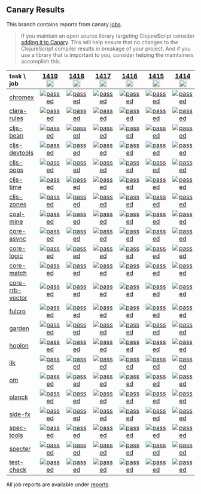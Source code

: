 ## Canary Results

This branch contains reports from canary [jobs](https://github.com/cljs-oss/canary/tree/jobs).

> If you maintain an open source library targeting ClojureScript consider [adding it to Canary](https://github.com/cljs-oss/canary/tree/master#how-to-participate). This will help ensure that no changes to the ClojureScript compiler results in breakage of your project. And if you use a library that is important to you, consider helping the maintainers accomplish this.

[//]: # (begin_overview_table)

| task \ job | <a href="reports/2020/05/27/job-001419-1.10.773-790bcbf5" title="job #1419&#xA;&#xA;job&#xA;&#xA;requested by BinaryAge Bot (@babot) on 2020-05-27T11:04:33Z">1419<br/><img width=20 height=20 src="https://avatars0.githubusercontent.com/u/1476765?v=4&s=60"></a> | <a href="reports/2020/05/26/job-001418-1.10.771-1084cca7" title="job #1418&#xA;&#xA;job&#xA;&#xA;requested by BinaryAge Bot (@babot) on 2020-05-26T11:04:29Z">1418<br/><img width=20 height=20 src="https://avatars0.githubusercontent.com/u/1476765?v=4&s=60"></a> | <a href="reports/2020/05/25/job-001417-1.10.771-1084cca7" title="job #1417&#xA;&#xA;job&#xA;&#xA;requested by BinaryAge Bot (@babot) on 2020-05-25T11:04:41Z">1417<br/><img width=20 height=20 src="https://avatars0.githubusercontent.com/u/1476765?v=4&s=60"></a> | <a href="reports/2020/05/24/job-001416-1.10.771-1084cca7" title="job #1416&#xA;&#xA;job&#xA;&#xA;requested by BinaryAge Bot (@babot) on 2020-05-24T11:04:20Z">1416<br/><img width=20 height=20 src="https://avatars0.githubusercontent.com/u/1476765?v=4&s=60"></a> | <a href="reports/2020/05/23/job-001415-1.10.771-1084cca7" title="job #1415&#xA;&#xA;job&#xA;&#xA;requested by BinaryAge Bot (@babot) on 2020-05-23T11:04:13Z">1415<br/><img width=20 height=20 src="https://avatars0.githubusercontent.com/u/1476765?v=4&s=60"></a> | <a href="reports/2020/05/22/job-001414-1.10.770-5b1bdbae" title="job #1414&#xA;&#xA;job&#xA;&#xA;requested by BinaryAge Bot (@babot) on 2020-05-22T11:02:27Z">1414<br/><img width=20 height=20 src="https://avatars0.githubusercontent.com/u/1476765?v=4&s=60"></a> | <a href="reports/2020/05/21/job-001413-1.10.770-5b1bdbae" title="job #1413&#xA;&#xA;job&#xA;&#xA;requested by BinaryAge Bot (@babot) on 2020-05-21T11:02:37Z">1413<br/><img width=20 height=20 src="https://avatars0.githubusercontent.com/u/1476765?v=4&s=60"></a> | <a href="reports/2020/05/20/job-001412-1.10.770-5b1bdbae" title="job #1412&#xA;&#xA;job&#xA;&#xA;requested by BinaryAge Bot (@babot) on 2020-05-20T11:02:36Z">1412<br/><img width=20 height=20 src="https://avatars0.githubusercontent.com/u/1476765?v=4&s=60"></a> | <a href="reports/2020/05/19/job-001411-1.10.769-0eaa19f4" title="job #1411&#xA;&#xA;job&#xA;&#xA;requested by BinaryAge Bot (@babot) on 2020-05-19T11:02:24Z">1411<br/><img width=20 height=20 src="https://avatars0.githubusercontent.com/u/1476765?v=4&s=60"></a> | <a href="reports/2020/05/18/job-001410-1.10.769-0eaa19f4" title="job #1410&#xA;&#xA;job&#xA;&#xA;requested by BinaryAge Bot (@babot) on 2020-05-18T11:02:28Z">1410<br/><img width=20 height=20 src="https://avatars0.githubusercontent.com/u/1476765?v=4&s=60"></a> |
| :--- | :---: | :---: | :---: | :---: | :---: | :---: | :---: | :---: | :---: | :---: |
| [chromex](https://github.com/binaryage/chromex) | <a href="reports/2020/05/27/job-001419-1.10.773-790bcbf5#-chromex"><img title="passed" src="http://box.binaryage.com/s-passed.svg"><a> | <a href="reports/2020/05/26/job-001418-1.10.771-1084cca7#-chromex"><img title="passed" src="http://box.binaryage.com/s-passed.svg"><a> | <a href="reports/2020/05/25/job-001417-1.10.771-1084cca7#-chromex"><img title="passed" src="http://box.binaryage.com/s-passed.svg"><a> | <a href="reports/2020/05/24/job-001416-1.10.771-1084cca7#-chromex"><img title="passed" src="http://box.binaryage.com/s-passed.svg"><a> | <a href="reports/2020/05/23/job-001415-1.10.771-1084cca7#-chromex"><img title="passed" src="http://box.binaryage.com/s-passed.svg"><a> | <a href="reports/2020/05/22/job-001414-1.10.770-5b1bdbae#-chromex"><img title="passed" src="http://box.binaryage.com/s-passed.svg"><a> | <a href="reports/2020/05/21/job-001413-1.10.770-5b1bdbae#-chromex"><img title="passed" src="http://box.binaryage.com/s-passed.svg"><a> | <a href="reports/2020/05/20/job-001412-1.10.770-5b1bdbae#-chromex"><img title="passed" src="http://box.binaryage.com/s-passed.svg"><a> | <a href="reports/2020/05/19/job-001411-1.10.769-0eaa19f4#-chromex"><img title="passed" src="http://box.binaryage.com/s-passed.svg"><a> | <a href="reports/2020/05/18/job-001410-1.10.769-0eaa19f4#-chromex"><img title="passed" src="http://box.binaryage.com/s-passed.svg"><a> |
| [clara-rules](https://github.com/cerner/clara-rules) | <a href="reports/2020/05/27/job-001419-1.10.773-790bcbf5#-clara-rules"><img title="passed" src="http://box.binaryage.com/s-passed.svg"><a> | <a href="reports/2020/05/26/job-001418-1.10.771-1084cca7#-clara-rules"><img title="passed" src="http://box.binaryage.com/s-passed.svg"><a> | <a href="reports/2020/05/25/job-001417-1.10.771-1084cca7#-clara-rules"><img title="passed" src="http://box.binaryage.com/s-passed.svg"><a> | <a href="reports/2020/05/24/job-001416-1.10.771-1084cca7#-clara-rules"><img title="passed" src="http://box.binaryage.com/s-passed.svg"><a> | <a href="reports/2020/05/23/job-001415-1.10.771-1084cca7#-clara-rules"><img title="passed" src="http://box.binaryage.com/s-passed.svg"><a> | <a href="reports/2020/05/22/job-001414-1.10.770-5b1bdbae#-clara-rules"><img title="passed" src="http://box.binaryage.com/s-passed.svg"><a> | <a href="reports/2020/05/21/job-001413-1.10.770-5b1bdbae#-clara-rules"><img title="passed" src="http://box.binaryage.com/s-passed.svg"><a> | <a href="reports/2020/05/20/job-001412-1.10.770-5b1bdbae#-clara-rules"><img title="passed" src="http://box.binaryage.com/s-passed.svg"><a> | <a href="reports/2020/05/19/job-001411-1.10.769-0eaa19f4#-clara-rules"><img title="passed" src="http://box.binaryage.com/s-passed.svg"><a> | <a href="reports/2020/05/18/job-001410-1.10.769-0eaa19f4#-clara-rules"><img title="passed" src="http://box.binaryage.com/s-passed.svg"><a> |
| [cljs-bean](https://github.com/mfikes/cljs-bean) | <a href="reports/2020/05/27/job-001419-1.10.773-790bcbf5#-cljs-bean"><img title="passed" src="http://box.binaryage.com/s-passed.svg"><a> | <a href="reports/2020/05/26/job-001418-1.10.771-1084cca7#-cljs-bean"><img title="passed" src="http://box.binaryage.com/s-passed.svg"><a> | <a href="reports/2020/05/25/job-001417-1.10.771-1084cca7#-cljs-bean"><img title="passed" src="http://box.binaryage.com/s-passed.svg"><a> | <a href="reports/2020/05/24/job-001416-1.10.771-1084cca7#-cljs-bean"><img title="passed" src="http://box.binaryage.com/s-passed.svg"><a> | <a href="reports/2020/05/23/job-001415-1.10.771-1084cca7#-cljs-bean"><img title="passed" src="http://box.binaryage.com/s-passed.svg"><a> | <a href="reports/2020/05/22/job-001414-1.10.770-5b1bdbae#-cljs-bean"><img title="passed" src="http://box.binaryage.com/s-passed.svg"><a> | <a href="reports/2020/05/21/job-001413-1.10.770-5b1bdbae#-cljs-bean"><img title="passed" src="http://box.binaryage.com/s-passed.svg"><a> | <a href="reports/2020/05/20/job-001412-1.10.770-5b1bdbae#-cljs-bean"><img title="passed" src="http://box.binaryage.com/s-passed.svg"><a> | <a href="reports/2020/05/19/job-001411-1.10.769-0eaa19f4#-cljs-bean"><img title="passed" src="http://box.binaryage.com/s-passed.svg"><a> | <a href="reports/2020/05/18/job-001410-1.10.769-0eaa19f4#-cljs-bean"><img title="passed" src="http://box.binaryage.com/s-passed.svg"><a> |
| [cljs-devtools](https://github.com/binaryage/cljs-devtools) | <a href="reports/2020/05/27/job-001419-1.10.773-790bcbf5#-cljs-devtools"><img title="passed" src="http://box.binaryage.com/s-passed.svg"><a> | <a href="reports/2020/05/26/job-001418-1.10.771-1084cca7#-cljs-devtools"><img title="passed" src="http://box.binaryage.com/s-passed.svg"><a> | <a href="reports/2020/05/25/job-001417-1.10.771-1084cca7#-cljs-devtools"><img title="passed" src="http://box.binaryage.com/s-passed.svg"><a> | <a href="reports/2020/05/24/job-001416-1.10.771-1084cca7#-cljs-devtools"><img title="passed" src="http://box.binaryage.com/s-passed.svg"><a> | <a href="reports/2020/05/23/job-001415-1.10.771-1084cca7#-cljs-devtools"><img title="passed" src="http://box.binaryage.com/s-passed.svg"><a> | <a href="reports/2020/05/22/job-001414-1.10.770-5b1bdbae#-cljs-devtools"><img title="passed" src="http://box.binaryage.com/s-passed.svg"><a> | <a href="reports/2020/05/21/job-001413-1.10.770-5b1bdbae#-cljs-devtools"><img title="passed" src="http://box.binaryage.com/s-passed.svg"><a> | <a href="reports/2020/05/20/job-001412-1.10.770-5b1bdbae#-cljs-devtools"><img title="passed" src="http://box.binaryage.com/s-passed.svg"><a> | <a href="reports/2020/05/19/job-001411-1.10.769-0eaa19f4#-cljs-devtools"><img title="passed" src="http://box.binaryage.com/s-passed.svg"><a> | <a href="reports/2020/05/18/job-001410-1.10.769-0eaa19f4#-cljs-devtools"><img title="passed" src="http://box.binaryage.com/s-passed.svg"><a> |
| [cljs-oops](https://github.com/binaryage/cljs-oops) | <a href="reports/2020/05/27/job-001419-1.10.773-790bcbf5#-cljs-oops"><img title="passed" src="http://box.binaryage.com/s-passed.svg"><a> | <a href="reports/2020/05/26/job-001418-1.10.771-1084cca7#-cljs-oops"><img title="passed" src="http://box.binaryage.com/s-passed.svg"><a> | <a href="reports/2020/05/25/job-001417-1.10.771-1084cca7#-cljs-oops"><img title="passed" src="http://box.binaryage.com/s-passed.svg"><a> | <a href="reports/2020/05/24/job-001416-1.10.771-1084cca7#-cljs-oops"><img title="passed" src="http://box.binaryage.com/s-passed.svg"><a> | <a href="reports/2020/05/23/job-001415-1.10.771-1084cca7#-cljs-oops"><img title="passed" src="http://box.binaryage.com/s-passed.svg"><a> | <a href="reports/2020/05/22/job-001414-1.10.770-5b1bdbae#-cljs-oops"><img title="passed" src="http://box.binaryage.com/s-passed.svg"><a> | <a href="reports/2020/05/21/job-001413-1.10.770-5b1bdbae#-cljs-oops"><img title="passed" src="http://box.binaryage.com/s-passed.svg"><a> | <a href="reports/2020/05/20/job-001412-1.10.770-5b1bdbae#-cljs-oops"><img title="passed" src="http://box.binaryage.com/s-passed.svg"><a> | <a href="reports/2020/05/19/job-001411-1.10.769-0eaa19f4#-cljs-oops"><img title="passed" src="http://box.binaryage.com/s-passed.svg"><a> | <a href="reports/2020/05/18/job-001410-1.10.769-0eaa19f4#-cljs-oops"><img title="passed" src="http://box.binaryage.com/s-passed.svg"><a> |
| [cljs-time](https://github.com/andrewmcveigh/cljs-time) | <a href="reports/2020/05/27/job-001419-1.10.773-790bcbf5#-cljs-time"><img title="passed" src="http://box.binaryage.com/s-passed.svg"><a> | <a href="reports/2020/05/26/job-001418-1.10.771-1084cca7#-cljs-time"><img title="passed" src="http://box.binaryage.com/s-passed.svg"><a> | <a href="reports/2020/05/25/job-001417-1.10.771-1084cca7#-cljs-time"><img title="passed" src="http://box.binaryage.com/s-passed.svg"><a> | <a href="reports/2020/05/24/job-001416-1.10.771-1084cca7#-cljs-time"><img title="passed" src="http://box.binaryage.com/s-passed.svg"><a> | <a href="reports/2020/05/23/job-001415-1.10.771-1084cca7#-cljs-time"><img title="passed" src="http://box.binaryage.com/s-passed.svg"><a> | <a href="reports/2020/05/22/job-001414-1.10.770-5b1bdbae#-cljs-time"><img title="passed" src="http://box.binaryage.com/s-passed.svg"><a> | <a href="reports/2020/05/21/job-001413-1.10.770-5b1bdbae#-cljs-time"><img title="passed" src="http://box.binaryage.com/s-passed.svg"><a> | <a href="reports/2020/05/20/job-001412-1.10.770-5b1bdbae#-cljs-time"><img title="passed" src="http://box.binaryage.com/s-passed.svg"><a> | <a href="reports/2020/05/19/job-001411-1.10.769-0eaa19f4#-cljs-time"><img title="passed" src="http://box.binaryage.com/s-passed.svg"><a> | <a href="reports/2020/05/18/job-001410-1.10.769-0eaa19f4#-cljs-time"><img title="passed" src="http://box.binaryage.com/s-passed.svg"><a> |
| [cljs-zones](https://github.com/binaryage/cljs-zones) | <a href="reports/2020/05/27/job-001419-1.10.773-790bcbf5#-cljs-zones"><img title="passed" src="http://box.binaryage.com/s-passed.svg"><a> | <a href="reports/2020/05/26/job-001418-1.10.771-1084cca7#-cljs-zones"><img title="passed" src="http://box.binaryage.com/s-passed.svg"><a> | <a href="reports/2020/05/25/job-001417-1.10.771-1084cca7#-cljs-zones"><img title="passed" src="http://box.binaryage.com/s-passed.svg"><a> | <a href="reports/2020/05/24/job-001416-1.10.771-1084cca7#-cljs-zones"><img title="passed" src="http://box.binaryage.com/s-passed.svg"><a> | <a href="reports/2020/05/23/job-001415-1.10.771-1084cca7#-cljs-zones"><img title="passed" src="http://box.binaryage.com/s-passed.svg"><a> | <a href="reports/2020/05/22/job-001414-1.10.770-5b1bdbae#-cljs-zones"><img title="passed" src="http://box.binaryage.com/s-passed.svg"><a> | <a href="reports/2020/05/21/job-001413-1.10.770-5b1bdbae#-cljs-zones"><img title="passed" src="http://box.binaryage.com/s-passed.svg"><a> | <a href="reports/2020/05/20/job-001412-1.10.770-5b1bdbae#-cljs-zones"><img title="passed" src="http://box.binaryage.com/s-passed.svg"><a> | <a href="reports/2020/05/19/job-001411-1.10.769-0eaa19f4#-cljs-zones"><img title="passed" src="http://box.binaryage.com/s-passed.svg"><a> | <a href="reports/2020/05/18/job-001410-1.10.769-0eaa19f4#-cljs-zones"><img title="passed" src="http://box.binaryage.com/s-passed.svg"><a> |
| [coal-mine](https://github.com/mfikes/coal-mine) | <a href="reports/2020/05/27/job-001419-1.10.773-790bcbf5#-coal-mine"><img title="passed" src="http://box.binaryage.com/s-passed.svg"><a> | <a href="reports/2020/05/26/job-001418-1.10.771-1084cca7#-coal-mine"><img title="passed" src="http://box.binaryage.com/s-passed.svg"><a> | <a href="reports/2020/05/25/job-001417-1.10.771-1084cca7#-coal-mine"><img title="passed" src="http://box.binaryage.com/s-passed.svg"><a> | <a href="reports/2020/05/24/job-001416-1.10.771-1084cca7#-coal-mine"><img title="passed" src="http://box.binaryage.com/s-passed.svg"><a> | <a href="reports/2020/05/23/job-001415-1.10.771-1084cca7#-coal-mine"><img title="passed" src="http://box.binaryage.com/s-passed.svg"><a> | <a href="reports/2020/05/22/job-001414-1.10.770-5b1bdbae#-coal-mine"><img title="passed" src="http://box.binaryage.com/s-passed.svg"><a> | <a href="reports/2020/05/21/job-001413-1.10.770-5b1bdbae#-coal-mine"><img title="passed" src="http://box.binaryage.com/s-passed.svg"><a> | <a href="reports/2020/05/20/job-001412-1.10.770-5b1bdbae#-coal-mine"><img title="passed" src="http://box.binaryage.com/s-passed.svg"><a> | <a href="reports/2020/05/19/job-001411-1.10.769-0eaa19f4#-coal-mine"><img title="passed" src="http://box.binaryage.com/s-passed.svg"><a> | <a href="reports/2020/05/18/job-001410-1.10.769-0eaa19f4#-coal-mine"><img title="passed" src="http://box.binaryage.com/s-passed.svg"><a> |
| [core-async](https://github.com/clojure/core.async) | <a href="reports/2020/05/27/job-001419-1.10.773-790bcbf5#-core-async"><img title="passed" src="http://box.binaryage.com/s-passed.svg"><a> | <a href="reports/2020/05/26/job-001418-1.10.771-1084cca7#-core-async"><img title="passed" src="http://box.binaryage.com/s-passed.svg"><a> | <a href="reports/2020/05/25/job-001417-1.10.771-1084cca7#-core-async"><img title="passed" src="http://box.binaryage.com/s-passed.svg"><a> | <a href="reports/2020/05/24/job-001416-1.10.771-1084cca7#-core-async"><img title="passed" src="http://box.binaryage.com/s-passed.svg"><a> | <a href="reports/2020/05/23/job-001415-1.10.771-1084cca7#-core-async"><img title="passed" src="http://box.binaryage.com/s-passed.svg"><a> | <a href="reports/2020/05/22/job-001414-1.10.770-5b1bdbae#-core-async"><img title="passed" src="http://box.binaryage.com/s-passed.svg"><a> | <a href="reports/2020/05/21/job-001413-1.10.770-5b1bdbae#-core-async"><img title="passed" src="http://box.binaryage.com/s-passed.svg"><a> | <a href="reports/2020/05/20/job-001412-1.10.770-5b1bdbae#-core-async"><img title="passed" src="http://box.binaryage.com/s-passed.svg"><a> | <a href="reports/2020/05/19/job-001411-1.10.769-0eaa19f4#-core-async"><img title="passed" src="http://box.binaryage.com/s-passed.svg"><a> | <a href="reports/2020/05/18/job-001410-1.10.769-0eaa19f4#-core-async"><img title="passed" src="http://box.binaryage.com/s-passed.svg"><a> |
| [core-logic](https://github.com/clojure/core.logic) | <a href="reports/2020/05/27/job-001419-1.10.773-790bcbf5#-core-logic"><img title="passed" src="http://box.binaryage.com/s-passed.svg"><a> | <a href="reports/2020/05/26/job-001418-1.10.771-1084cca7#-core-logic"><img title="passed" src="http://box.binaryage.com/s-passed.svg"><a> | <a href="reports/2020/05/25/job-001417-1.10.771-1084cca7#-core-logic"><img title="passed" src="http://box.binaryage.com/s-passed.svg"><a> | <a href="reports/2020/05/24/job-001416-1.10.771-1084cca7#-core-logic"><img title="passed" src="http://box.binaryage.com/s-passed.svg"><a> | <a href="reports/2020/05/23/job-001415-1.10.771-1084cca7#-core-logic"><img title="passed" src="http://box.binaryage.com/s-passed.svg"><a> | <a href="reports/2020/05/22/job-001414-1.10.770-5b1bdbae#-core-logic"><img title="passed" src="http://box.binaryage.com/s-passed.svg"><a> | <a href="reports/2020/05/21/job-001413-1.10.770-5b1bdbae#-core-logic"><img title="passed" src="http://box.binaryage.com/s-passed.svg"><a> | <a href="reports/2020/05/20/job-001412-1.10.770-5b1bdbae#-core-logic"><img title="passed" src="http://box.binaryage.com/s-passed.svg"><a> | <a href="reports/2020/05/19/job-001411-1.10.769-0eaa19f4#-core-logic"><img title="passed" src="http://box.binaryage.com/s-passed.svg"><a> | <a href="reports/2020/05/18/job-001410-1.10.769-0eaa19f4#-core-logic"><img title="passed" src="http://box.binaryage.com/s-passed.svg"><a> |
| [core-match](https://github.com/clojure/core.match) | <a href="reports/2020/05/27/job-001419-1.10.773-790bcbf5#-core-match"><img title="passed" src="http://box.binaryage.com/s-passed.svg"><a> | <a href="reports/2020/05/26/job-001418-1.10.771-1084cca7#-core-match"><img title="passed" src="http://box.binaryage.com/s-passed.svg"><a> | <a href="reports/2020/05/25/job-001417-1.10.771-1084cca7#-core-match"><img title="passed" src="http://box.binaryage.com/s-passed.svg"><a> | <a href="reports/2020/05/24/job-001416-1.10.771-1084cca7#-core-match"><img title="passed" src="http://box.binaryage.com/s-passed.svg"><a> | <a href="reports/2020/05/23/job-001415-1.10.771-1084cca7#-core-match"><img title="passed" src="http://box.binaryage.com/s-passed.svg"><a> | <a href="reports/2020/05/22/job-001414-1.10.770-5b1bdbae#-core-match"><img title="passed" src="http://box.binaryage.com/s-passed.svg"><a> | <a href="reports/2020/05/21/job-001413-1.10.770-5b1bdbae#-core-match"><img title="passed" src="http://box.binaryage.com/s-passed.svg"><a> | <a href="reports/2020/05/20/job-001412-1.10.770-5b1bdbae#-core-match"><img title="passed" src="http://box.binaryage.com/s-passed.svg"><a> | <a href="reports/2020/05/19/job-001411-1.10.769-0eaa19f4#-core-match"><img title="passed" src="http://box.binaryage.com/s-passed.svg"><a> | <a href="reports/2020/05/18/job-001410-1.10.769-0eaa19f4#-core-match"><img title="passed" src="http://box.binaryage.com/s-passed.svg"><a> |
| [core-rrb-vector](https://github.com/clojure/core.rrb-vector) | <a href="reports/2020/05/27/job-001419-1.10.773-790bcbf5#-core-rrb-vector"><img title="passed" src="http://box.binaryage.com/s-passed.svg"><a> | <a href="reports/2020/05/26/job-001418-1.10.771-1084cca7#-core-rrb-vector"><img title="passed" src="http://box.binaryage.com/s-passed.svg"><a> | <a href="reports/2020/05/25/job-001417-1.10.771-1084cca7#-core-rrb-vector"><img title="passed" src="http://box.binaryage.com/s-passed.svg"><a> | <a href="reports/2020/05/24/job-001416-1.10.771-1084cca7#-core-rrb-vector"><img title="passed" src="http://box.binaryage.com/s-passed.svg"><a> | <a href="reports/2020/05/23/job-001415-1.10.771-1084cca7#-core-rrb-vector"><img title="passed" src="http://box.binaryage.com/s-passed.svg"><a> | <a href="reports/2020/05/22/job-001414-1.10.770-5b1bdbae#-core-rrb-vector"><img title="passed" src="http://box.binaryage.com/s-passed.svg"><a> | <a href="reports/2020/05/21/job-001413-1.10.770-5b1bdbae#-core-rrb-vector"><img title="passed" src="http://box.binaryage.com/s-passed.svg"><a> | <a href="reports/2020/05/20/job-001412-1.10.770-5b1bdbae#-core-rrb-vector"><img title="passed" src="http://box.binaryage.com/s-passed.svg"><a> | <a href="reports/2020/05/19/job-001411-1.10.769-0eaa19f4#-core-rrb-vector"><img title="passed" src="http://box.binaryage.com/s-passed.svg"><a> | <a href="reports/2020/05/18/job-001410-1.10.769-0eaa19f4#-core-rrb-vector"><img title="passed" src="http://box.binaryage.com/s-passed.svg"><a> |
| [fulcro](https://github.com/fulcrologic/fulcro) | <a href="reports/2020/05/27/job-001419-1.10.773-790bcbf5#-fulcro"><img title="passed" src="http://box.binaryage.com/s-passed.svg"><a> | <a href="reports/2020/05/26/job-001418-1.10.771-1084cca7#-fulcro"><img title="passed" src="http://box.binaryage.com/s-passed.svg"><a> | <a href="reports/2020/05/25/job-001417-1.10.771-1084cca7#-fulcro"><img title="passed" src="http://box.binaryage.com/s-passed.svg"><a> | <a href="reports/2020/05/24/job-001416-1.10.771-1084cca7#-fulcro"><img title="passed" src="http://box.binaryage.com/s-passed.svg"><a> | <a href="reports/2020/05/23/job-001415-1.10.771-1084cca7#-fulcro"><img title="passed" src="http://box.binaryage.com/s-passed.svg"><a> | <a href="reports/2020/05/22/job-001414-1.10.770-5b1bdbae#-fulcro"><img title="passed" src="http://box.binaryage.com/s-passed.svg"><a> | <a href="reports/2020/05/21/job-001413-1.10.770-5b1bdbae#-fulcro"><img title="passed" src="http://box.binaryage.com/s-passed.svg"><a> | <a href="reports/2020/05/20/job-001412-1.10.770-5b1bdbae#-fulcro"><img title="passed" src="http://box.binaryage.com/s-passed.svg"><a> | <a href="reports/2020/05/19/job-001411-1.10.769-0eaa19f4#-fulcro"><img title="passed" src="http://box.binaryage.com/s-passed.svg"><a> | <a href="reports/2020/05/18/job-001410-1.10.769-0eaa19f4#-fulcro"><img title="passed" src="http://box.binaryage.com/s-passed.svg"><a> |
| [garden](https://github.com/noprompt/garden) | <a href="reports/2020/05/27/job-001419-1.10.773-790bcbf5#-garden"><img title="passed" src="http://box.binaryage.com/s-passed.svg"><a> | <a href="reports/2020/05/26/job-001418-1.10.771-1084cca7#-garden"><img title="passed" src="http://box.binaryage.com/s-passed.svg"><a> | <a href="reports/2020/05/25/job-001417-1.10.771-1084cca7#-garden"><img title="passed" src="http://box.binaryage.com/s-passed.svg"><a> | <a href="reports/2020/05/24/job-001416-1.10.771-1084cca7#-garden"><img title="passed" src="http://box.binaryage.com/s-passed.svg"><a> | <a href="reports/2020/05/23/job-001415-1.10.771-1084cca7#-garden"><img title="passed" src="http://box.binaryage.com/s-passed.svg"><a> | <a href="reports/2020/05/22/job-001414-1.10.770-5b1bdbae#-garden"><img title="passed" src="http://box.binaryage.com/s-passed.svg"><a> | <a href="reports/2020/05/21/job-001413-1.10.770-5b1bdbae#-garden"><img title="passed" src="http://box.binaryage.com/s-passed.svg"><a> | <a href="reports/2020/05/20/job-001412-1.10.770-5b1bdbae#-garden"><img title="passed" src="http://box.binaryage.com/s-passed.svg"><a> | <a href="reports/2020/05/19/job-001411-1.10.769-0eaa19f4#-garden"><img title="passed" src="http://box.binaryage.com/s-passed.svg"><a> | <a href="reports/2020/05/18/job-001410-1.10.769-0eaa19f4#-garden"><img title="passed" src="http://box.binaryage.com/s-passed.svg"><a> |
| [hoplon](https://github.com/hoplon/hoplon) | <a href="reports/2020/05/27/job-001419-1.10.773-790bcbf5#-hoplon"><img title="passed" src="http://box.binaryage.com/s-passed.svg"><a> | <a href="reports/2020/05/26/job-001418-1.10.771-1084cca7#-hoplon"><img title="passed" src="http://box.binaryage.com/s-passed.svg"><a> | <a href="reports/2020/05/25/job-001417-1.10.771-1084cca7#-hoplon"><img title="passed" src="http://box.binaryage.com/s-passed.svg"><a> | <a href="reports/2020/05/24/job-001416-1.10.771-1084cca7#-hoplon"><img title="passed" src="http://box.binaryage.com/s-passed.svg"><a> | <a href="reports/2020/05/23/job-001415-1.10.771-1084cca7#-hoplon"><img title="passed" src="http://box.binaryage.com/s-passed.svg"><a> | <a href="reports/2020/05/22/job-001414-1.10.770-5b1bdbae#-hoplon"><img title="passed" src="http://box.binaryage.com/s-passed.svg"><a> | <a href="reports/2020/05/21/job-001413-1.10.770-5b1bdbae#-hoplon"><img title="passed" src="http://box.binaryage.com/s-passed.svg"><a> | <a href="reports/2020/05/20/job-001412-1.10.770-5b1bdbae#-hoplon"><img title="passed" src="http://box.binaryage.com/s-passed.svg"><a> | <a href="reports/2020/05/19/job-001411-1.10.769-0eaa19f4#-hoplon"><img title="passed" src="http://box.binaryage.com/s-passed.svg"><a> | <a href="reports/2020/05/18/job-001410-1.10.769-0eaa19f4#-hoplon"><img title="passed" src="http://box.binaryage.com/s-passed.svg"><a> |
| [ilk](https://github.com/mfikes/ilk) | <a href="reports/2020/05/27/job-001419-1.10.773-790bcbf5#-ilk"><img title="passed" src="http://box.binaryage.com/s-passed.svg"><a> | <a href="reports/2020/05/26/job-001418-1.10.771-1084cca7#-ilk"><img title="passed" src="http://box.binaryage.com/s-passed.svg"><a> | <a href="reports/2020/05/25/job-001417-1.10.771-1084cca7#-ilk"><img title="passed" src="http://box.binaryage.com/s-passed.svg"><a> | <a href="reports/2020/05/24/job-001416-1.10.771-1084cca7#-ilk"><img title="passed" src="http://box.binaryage.com/s-passed.svg"><a> | <a href="reports/2020/05/23/job-001415-1.10.771-1084cca7#-ilk"><img title="passed" src="http://box.binaryage.com/s-passed.svg"><a> | <a href="reports/2020/05/22/job-001414-1.10.770-5b1bdbae#-ilk"><img title="passed" src="http://box.binaryage.com/s-passed.svg"><a> | <a href="reports/2020/05/21/job-001413-1.10.770-5b1bdbae#-ilk"><img title="passed" src="http://box.binaryage.com/s-passed.svg"><a> | <a href="reports/2020/05/20/job-001412-1.10.770-5b1bdbae#-ilk"><img title="passed" src="http://box.binaryage.com/s-passed.svg"><a> | <a href="reports/2020/05/19/job-001411-1.10.769-0eaa19f4#-ilk"><img title="passed" src="http://box.binaryage.com/s-passed.svg"><a> | <a href="reports/2020/05/18/job-001410-1.10.769-0eaa19f4#-ilk"><img title="passed" src="http://box.binaryage.com/s-passed.svg"><a> |
| [om](https://github.com/omcljs/om) | <a href="reports/2020/05/27/job-001419-1.10.773-790bcbf5#-om"><img title="passed" src="http://box.binaryage.com/s-passed.svg"><a> | <a href="reports/2020/05/26/job-001418-1.10.771-1084cca7#-om"><img title="passed" src="http://box.binaryage.com/s-passed.svg"><a> | <a href="reports/2020/05/25/job-001417-1.10.771-1084cca7#-om"><img title="passed" src="http://box.binaryage.com/s-passed.svg"><a> | <a href="reports/2020/05/24/job-001416-1.10.771-1084cca7#-om"><img title="passed" src="http://box.binaryage.com/s-passed.svg"><a> | <a href="reports/2020/05/23/job-001415-1.10.771-1084cca7#-om"><img title="passed" src="http://box.binaryage.com/s-passed.svg"><a> | <a href="reports/2020/05/22/job-001414-1.10.770-5b1bdbae#-om"><img title="passed" src="http://box.binaryage.com/s-passed.svg"><a> | <a href="reports/2020/05/21/job-001413-1.10.770-5b1bdbae#-om"><img title="passed" src="http://box.binaryage.com/s-passed.svg"><a> | <a href="reports/2020/05/20/job-001412-1.10.770-5b1bdbae#-om"><img title="passed" src="http://box.binaryage.com/s-passed.svg"><a> | <a href="reports/2020/05/19/job-001411-1.10.769-0eaa19f4#-om"><img title="passed" src="http://box.binaryage.com/s-passed.svg"><a> | <a href="reports/2020/05/18/job-001410-1.10.769-0eaa19f4#-om"><img title="passed" src="http://box.binaryage.com/s-passed.svg"><a> |
| [planck](https://github.com/planck-repl/planck) | <a href="reports/2020/05/27/job-001419-1.10.773-790bcbf5#-planck"><img title="passed" src="http://box.binaryage.com/s-passed.svg"><a> | <a href="reports/2020/05/26/job-001418-1.10.771-1084cca7#-planck"><img title="passed" src="http://box.binaryage.com/s-passed.svg"><a> | <a href="reports/2020/05/25/job-001417-1.10.771-1084cca7#-planck"><img title="passed" src="http://box.binaryage.com/s-passed.svg"><a> | <a href="reports/2020/05/24/job-001416-1.10.771-1084cca7#-planck"><img title="passed" src="http://box.binaryage.com/s-passed.svg"><a> | <a href="reports/2020/05/23/job-001415-1.10.771-1084cca7#-planck"><img title="passed" src="http://box.binaryage.com/s-passed.svg"><a> | <a href="reports/2020/05/22/job-001414-1.10.770-5b1bdbae#-planck"><img title="passed" src="http://box.binaryage.com/s-passed.svg"><a> | <a href="reports/2020/05/21/job-001413-1.10.770-5b1bdbae#-planck"><img title="passed" src="http://box.binaryage.com/s-passed.svg"><a> | <a href="reports/2020/05/20/job-001412-1.10.770-5b1bdbae#-planck"><img title="passed" src="http://box.binaryage.com/s-passed.svg"><a> | <a href="reports/2020/05/19/job-001411-1.10.769-0eaa19f4#-planck"><img title="passed" src="http://box.binaryage.com/s-passed.svg"><a> | <a href="reports/2020/05/18/job-001410-1.10.769-0eaa19f4#-planck"><img title="passed" src="http://box.binaryage.com/s-passed.svg"><a> |
| [side-fx](https://github.com/cljsrn/side-fx) | <a href="reports/2020/05/27/job-001419-1.10.773-790bcbf5#-side-fx"><img title="passed" src="http://box.binaryage.com/s-passed.svg"><a> | <a href="reports/2020/05/26/job-001418-1.10.771-1084cca7#-side-fx"><img title="passed" src="http://box.binaryage.com/s-passed.svg"><a> | <a href="reports/2020/05/25/job-001417-1.10.771-1084cca7#-side-fx"><img title="passed" src="http://box.binaryage.com/s-passed.svg"><a> | <a href="reports/2020/05/24/job-001416-1.10.771-1084cca7#-side-fx"><img title="passed" src="http://box.binaryage.com/s-passed.svg"><a> | <a href="reports/2020/05/23/job-001415-1.10.771-1084cca7#-side-fx"><img title="passed" src="http://box.binaryage.com/s-passed.svg"><a> | <a href="reports/2020/05/22/job-001414-1.10.770-5b1bdbae#-side-fx"><img title="passed" src="http://box.binaryage.com/s-passed.svg"><a> | <a href="reports/2020/05/21/job-001413-1.10.770-5b1bdbae#-side-fx"><img title="passed" src="http://box.binaryage.com/s-passed.svg"><a> | <a href="reports/2020/05/20/job-001412-1.10.770-5b1bdbae#-side-fx"><img title="passed" src="http://box.binaryage.com/s-passed.svg"><a> | <a href="reports/2020/05/19/job-001411-1.10.769-0eaa19f4#-side-fx"><img title="passed" src="http://box.binaryage.com/s-passed.svg"><a> | <a href="reports/2020/05/18/job-001410-1.10.769-0eaa19f4#-side-fx"><img title="passed" src="http://box.binaryage.com/s-passed.svg"><a> |
| [spec-tools](https://github.com/metosin/spec-tools) | <a href="reports/2020/05/27/job-001419-1.10.773-790bcbf5#-spec-tools"><img title="passed" src="http://box.binaryage.com/s-passed.svg"><a> | <a href="reports/2020/05/26/job-001418-1.10.771-1084cca7#-spec-tools"><img title="passed" src="http://box.binaryage.com/s-passed.svg"><a> | <a href="reports/2020/05/25/job-001417-1.10.771-1084cca7#-spec-tools"><img title="passed" src="http://box.binaryage.com/s-passed.svg"><a> | <a href="reports/2020/05/24/job-001416-1.10.771-1084cca7#-spec-tools"><img title="passed" src="http://box.binaryage.com/s-passed.svg"><a> | <a href="reports/2020/05/23/job-001415-1.10.771-1084cca7#-spec-tools"><img title="passed" src="http://box.binaryage.com/s-passed.svg"><a> | <a href="reports/2020/05/22/job-001414-1.10.770-5b1bdbae#-spec-tools"><img title="passed" src="http://box.binaryage.com/s-passed.svg"><a> | <a href="reports/2020/05/21/job-001413-1.10.770-5b1bdbae#-spec-tools"><img title="passed" src="http://box.binaryage.com/s-passed.svg"><a> | <a href="reports/2020/05/20/job-001412-1.10.770-5b1bdbae#-spec-tools"><img title="passed" src="http://box.binaryage.com/s-passed.svg"><a> | <a href="reports/2020/05/19/job-001411-1.10.769-0eaa19f4#-spec-tools"><img title="passed" src="http://box.binaryage.com/s-passed.svg"><a> | <a href="reports/2020/05/18/job-001410-1.10.769-0eaa19f4#-spec-tools"><img title="passed" src="http://box.binaryage.com/s-passed.svg"><a> |
| [specter](https://github.com/nathanmarz/specter) | <a href="reports/2020/05/27/job-001419-1.10.773-790bcbf5#-specter"><img title="passed" src="http://box.binaryage.com/s-passed.svg"><a> | <a href="reports/2020/05/26/job-001418-1.10.771-1084cca7#-specter"><img title="passed" src="http://box.binaryage.com/s-passed.svg"><a> | <a href="reports/2020/05/25/job-001417-1.10.771-1084cca7#-specter"><img title="passed" src="http://box.binaryage.com/s-passed.svg"><a> | <a href="reports/2020/05/24/job-001416-1.10.771-1084cca7#-specter"><img title="passed" src="http://box.binaryage.com/s-passed.svg"><a> | <a href="reports/2020/05/23/job-001415-1.10.771-1084cca7#-specter"><img title="passed" src="http://box.binaryage.com/s-passed.svg"><a> | <a href="reports/2020/05/22/job-001414-1.10.770-5b1bdbae#-specter"><img title="passed" src="http://box.binaryage.com/s-passed.svg"><a> | <a href="reports/2020/05/21/job-001413-1.10.770-5b1bdbae#-specter"><img title="passed" src="http://box.binaryage.com/s-passed.svg"><a> | <a href="reports/2020/05/20/job-001412-1.10.770-5b1bdbae#-specter"><img title="passed" src="http://box.binaryage.com/s-passed.svg"><a> | <a href="reports/2020/05/19/job-001411-1.10.769-0eaa19f4#-specter"><img title="passed" src="http://box.binaryage.com/s-passed.svg"><a> | <a href="reports/2020/05/18/job-001410-1.10.769-0eaa19f4#-specter"><img title="passed" src="http://box.binaryage.com/s-passed.svg"><a> |
| [test-check](https://github.com/clojure/test.check) | <a href="reports/2020/05/27/job-001419-1.10.773-790bcbf5#-test-check"><img title="passed" src="http://box.binaryage.com/s-passed.svg"><a> | <a href="reports/2020/05/26/job-001418-1.10.771-1084cca7#-test-check"><img title="passed" src="http://box.binaryage.com/s-passed.svg"><a> | <a href="reports/2020/05/25/job-001417-1.10.771-1084cca7#-test-check"><img title="passed" src="http://box.binaryage.com/s-passed.svg"><a> | <a href="reports/2020/05/24/job-001416-1.10.771-1084cca7#-test-check"><img title="passed" src="http://box.binaryage.com/s-passed.svg"><a> | <a href="reports/2020/05/23/job-001415-1.10.771-1084cca7#-test-check"><img title="passed" src="http://box.binaryage.com/s-passed.svg"><a> | <a href="reports/2020/05/22/job-001414-1.10.770-5b1bdbae#-test-check"><img title="passed" src="http://box.binaryage.com/s-passed.svg"><a> | <a href="reports/2020/05/21/job-001413-1.10.770-5b1bdbae#-test-check"><img title="passed" src="http://box.binaryage.com/s-passed.svg"><a> | <a href="reports/2020/05/20/job-001412-1.10.770-5b1bdbae#-test-check"><img title="passed" src="http://box.binaryage.com/s-passed.svg"><a> | <a href="reports/2020/05/19/job-001411-1.10.769-0eaa19f4#-test-check"><img title="passed" src="http://box.binaryage.com/s-passed.svg"><a> | <a href="reports/2020/05/18/job-001410-1.10.769-0eaa19f4#-test-check"><img title="passed" src="http://box.binaryage.com/s-passed.svg"><a> |

[//]: # (end_overview_table)

All job reports are available under [reports](reports).
